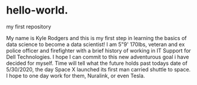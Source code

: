 # hello-world.
my first repository

My name is Kyle Rodgers and this is my first step in learning the basics of data science to become a data scientist!
I am 5"9' 170lbs, veteran and ex police officer and firefighter with a brief history of working in IT Support for Dell Technologies.
I hope I can commit to this new adventurous goal i have decided for myself. Time will tell what the future holds past todays date of 5/30/2020, the day Space X launched its first man carried shuttle to space. I hope to one day work for them, Nuralink, or even Tesla. 
